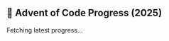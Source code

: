 ## 🎄 Advent of Code Progress (2025)

<!-- AOC-START -->
Fetching latest progress...
<!-- AOC-END -->
